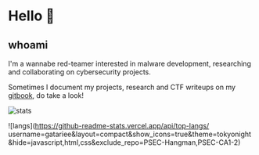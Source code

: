 # Hello 👋
## whoami
I'm a wannabe red-teamer interested in malware development, researching and collaborating on cybersecurity projects.

Sometimes I document my projects, research and CTF writeups on my [gitbook](https://gatari.gitbook.io/), do take a look!

![stats](https://github-readme-stats.vercel.app/api?username=gatariee&show_icons=true&theme=tokyonight&hide=contribs)

![langs](https://github-readme-stats.vercel.app/api/top-langs/ username=gatariee&layout=compact&show_icons=true&theme=tokyonight&hide=javascript,html,css&exclude_repo=PSEC-Hangman,PSEC-CA1-2)
